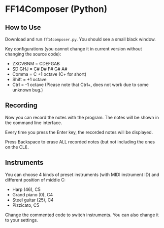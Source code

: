 # FF14Composer (Python)
## How to Use
Download and run `ff14composer.py`. You should see a small black window.

Key configurations (you cannot change it in current version without changing the source code):
* ZXCVBNM = CDEFGAB
* SD GHJ = C# D# F# G# A#
* Comma = C +1 octave (C+ for short)
* Shift = +1 octave
* Ctrl = -1 octave
(Please note that Ctrl+, does not work due to some unknown bug.)

## Recording
Now you can record the notes with the program. The notes will be shown in the command line interface.

Every time you press the Enter key, the recorded notes will be displayed.

Press Backspace to erase ALL recorded notes (but not including the ones on the CLI).

## Instruments
You can choose 4 kinds of preset instruments (with MIDI instrument ID) and different position of middle C:
* Harp (46), C5
* Grand piano (0), C4
* Steel guitar (25), C4
* Pizzicato, C5

Change the commented code to switch instruments. You can also change it to your settings.
